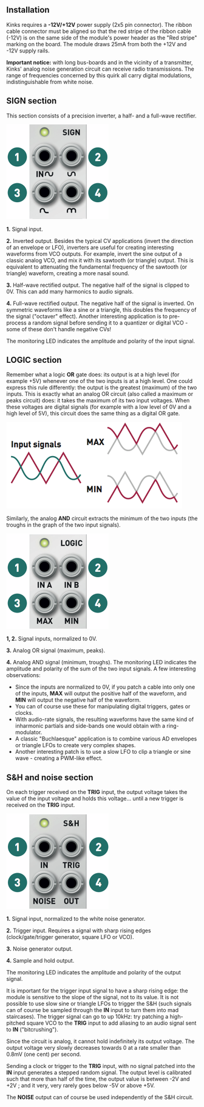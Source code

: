 ## Installation

Kinks requires a **-12V/+12V** power supply (2x5 pin connector). The ribbon cable connector must be aligned so that the red stripe of the ribbon cable (-12V) is on the same side of the module's power header as the "Red stripe" marking on the board. The module draws 25mA from both the +12V and -12V supply rails.

**Important notice:** with long bus-boards and in the vicinity of a transmitter, Kinks' analog noise generation circuit can receive radio transmissions. The range of frequencies concerned by this quirk all carry digital modulations, indistinguishable from white noise.

## SIGN section

This section consists of a precision inverter, a half- and a full-wave rectifier.

![](images/sign_section.png)

**1.** Signal input.

**2.** Inverted output. Besides the typical CV applications (invert the direction of an envelope or LFO), inverters are useful for creating interesting waveforms from VCO outputs. For example, invert the sine output of a classic analog VCO, and mix it with its sawtooth (or triangle) output. This is equivalent to attenuating the fundamental frequency of the sawtooth (or triangle) waveform, creating a more nasal sound.

**3.** Half-wave rectified output. The negative half of the signal is clipped to 0V. This can add many harmonics to audio signals.

**4.** Full-wave rectified output. The negative half of the signal is inverted. On symmetric waveforms like a sine or a triangle, this doubles the frequency of the signal ("octaver" effect). Another interesting application is to pre-process a random signal before sending it to a quantizer or digital VCO - some of these don't handle negative CVs!

The monitoring LED indicates the amplitude and polarity of the input signal.

## LOGIC section

Remember what a logic **OR** gate does: its output is at a high level (for example +5V) whenever one of the two inputs is at a high level. One could express this rule differently: the output is the greatest (maximum) of the two inputs. This is exactly what an analog OR circuit (also called a maximum or peaks circuit) does: it takes the maximum of its two input voltages. When these voltages are digital signals (for example with a low level of 0V and a high level of 5V), this circuit does the same thing as a digital OR gate.

![](images/waveforms.png)

Similarly, the analog **AND** circuit extracts the minimum of the two inputs (the troughs in the graph of the two input signals).

![](images/logic_section.png)

**1, 2.** Signal inputs, normalized to 0V.

**3.** Analog OR signal (maximum, peaks).

**4.** Analog AND signal (minimum, troughs). The monitoring LED indicates the amplitude and polarity of the sum of the two input signals. A few interesting observations:

-   Since the inputs are normalized to 0V, if you patch a cable into only one of the inputs, **MAX** will output the positive half of the waveform, and **MIN** will output the negative half of the waveform.
-   You can of course use these for manipulating digital triggers, gates or clocks.
-   With audio-rate signals, the resulting waveforms have the same kind of inharmonic partials and side-bands one would obtain with a ring-modulator.
-   A classic "Buchlaesque" application is to combine various AD envelopes or triangle LFOs to create very complex shapes.
-   Another interesting patch is to use a slow LFO to clip a triangle or sine wave - creating a PWM-like effect.

## S&H and noise section

On each trigger received on the **TRIG** input, the output voltage takes the value of the input voltage and holds this voltage... until a new trigger is received on the **TRIG** input.

![](images/s_and_h_section.png)

**1.** Signal input, normalized to the white noise generator.

**2.** Trigger input. Requires a signal with sharp rising edges (clock/gate/trigger generator, square LFO or VCO).

**3.** Noise generator output.

**4.** Sample and hold output.

The monitoring LED indicates the amplitude and polarity of the output signal.

It is important for the trigger input signal to have a sharp rising edge: the module is sensitive to the slope of the signal, not to its value. It is not possible to use slow sine or triangle LFOs to trigger the S&H (such signals can of course be sampled through the **IN** input to turn them into mad staircases). The trigger signal can go to up 10kHz: try patching a high-pitched square VCO to the **TRIG** input to add aliasing to an audio signal sent to **IN** ("bitcrushing").

Since the circuit is analog, it cannot hold indefinitely its output voltage. The output voltage very slowly decreases towards 0 at a rate smaller than 0.8mV (one cent) per second.

Sending a clock or trigger to the **TRIG** input, with no signal patched into the **IN** input generates a stepped random signal. The output level is calibrated such that more than half of the time, the output value is between -2V and +2V ; and it very, very rarely goes below -5V or above +5V.

The **NOISE** output can of course be used independently of the S&H circuit.
